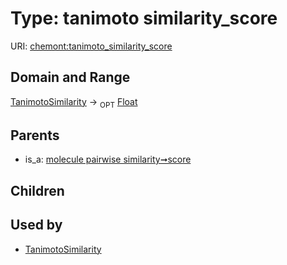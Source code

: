 
# Type: tanimoto similarity_score




URI: [chemont:tanimoto_similarity_score](https://w3id.org/chemont/tanimoto_similarity_score)


## Domain and Range

[TanimotoSimilarity](TanimotoSimilarity.md) ->  <sub>OPT</sub> [Float](types/Float.md)

## Parents

 *  is_a: [molecule pairwise similarity➞score](molecule_pairwise_similarity_score.md)

## Children


## Used by

 * [TanimotoSimilarity](TanimotoSimilarity.md)
